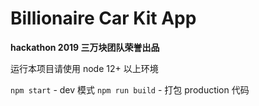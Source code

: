 # Billionaire Car Kit App

**hackathon 2019 三万块团队荣誉出品**

运行本项目请使用 node 12+ 以上环境

`npm start` - dev 模式
`npm run build` - 打包 production 代码
